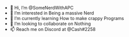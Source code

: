 - 👋 Hi, I’m @SomeNerdWithAPC
- 👀 I’m interested in Being a massive Nerd
- 🌱 I’m currently learning How to make crappy Programs
- 💞️ I’m looking to collaborate on Nothing
- 📫 Reach me on Discord at @Cash#2258

<!---
SomeNerdWithAPC/SomeNerdWithAPC is a ✨ special ✨ repository because its `README.md` (this file) appears on your GitHub profile.
You can click the Preview link to take a look at your changes.
--->
